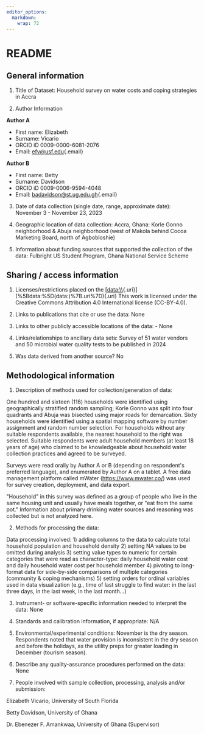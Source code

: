 ```yaml
---
editor_options: 
  markdown: 
    wrap: 72
---
```


# README

## General information

1.  Title of Dataset: Household survey on water costs and coping
    strategies in Accra

2.  Author Information

**Author A**

-   First name: Elizabeth
-   Surname: Vicario
-   ORCID iD 0009-0000-6081-2076
-   Email: [efv\@usf.edu](mailto:efv@usf.edu){.email}

**Author B**

-   First name: Betty
-   Surname: Davidson
-   ORCID iD 0009-0006-9594-4048
-   Email:
    [badavidson\@st.ug.edu.gh](mailto:badavidson@st.ug.edu.gh){.email}

3.  Date of data collection (single date, range, approximate date):
    November 3 - November 23, 2023

4.  Geographic location of data collection: Accra, Ghana: Korle Gonno
    neighborhood & Abuja neighborhood (west of Makola behind Cocoa
    Marketing Board, north of Agbobloshie)

5.  Information about funding sources that supported the collection of
    the data: Fulbright US Student Program, Ghana National Service
    Scheme

## Sharing / access information

1.  Licenses/restrictions placed on the
    [[data:\\\\](data:){.uri}](%5Bdata:\%5D(data:)%7B.uri%7D){.uri} This
    work is licensed under the Creative Commons Attribution 4.0
    International license (CC-BY-4.0).

2.  Links to publications that cite or use the data: None

3.  Links to other publicly accessible locations of the data: - None

4.  Links/relationships to ancillary data sets: Survey of 51 water
    vendors and 50 microbial water quality tests to be published in 2024

5.  Was data derived from another source? No

## Methodological information

1.  Description of methods used for collection/generation of data:

One hundred and sixteen (116) households were identified using
geographically stratified random sampling; Korle Gonno was split into
four quadrants and Abuja was bisected using major roads for demarcation.
Sixty households were identified using a spatial mapping software by
number assignment and random number selection. For households without
any suitable respondents available, the nearest household to the right
was selected. Suitable respondents were adult household members (at
least 18 years of age) who claimed to be knowledgeable about household
water collection practices and agreed to be surveyed.

Surveys were read orally by Author A or B (depending on respondent's
preferred language), and enumerated by Author A on a tablet. A free data
management platform called mWater (<https://www.mwater.co/>) was used
for survey creation, deployment, and data export.

"Household" in this survey was defined as a group of people who live in
the same housing unit and usually have meals together, or "eat from the
same pot." Information about primary drinking water sources and
reasoning was collected but is not analyzed here.

2.  Methods for processing the data:

Data processing involved: 1) adding columns to the data to calculate
total household population and household density 2) setting NA values to
be omitted during analysis 3) setting value types to numeric for certain
categories that were read as character-type: daily household water cost
and daily household water cost per household member 4) pivoting to
long-format data for side-by-side comparisons of multiple categories
(community & coping mechanisms) 5) setting orders for ordinal variables
used in data visualization (e.g., time of last struggle to find water:
in the last three days, in the last week, in the last month...)

3.  Instrument- or software-specific information needed to interpret the
    data: None

4.  Standards and calibration information, if appropriate: N/A

5.  Environmental/experimental conditions: November is the dry season.
    Respondents noted that water provision is inconsistent in the dry
    season and before the holidays, as the utility preps for greater
    loading in December (tourism season).

6.  Describe any quality-assurance procedures performed on the data:
    None

7.  People involved with sample collection, processing, analysis and/or
    submission:

Elizabeth Vicario, University of South Florida

Betty Davidson, University of Ghana

Dr. Ebenezer F. Amankwaa, University of Ghana (Supervisor)
